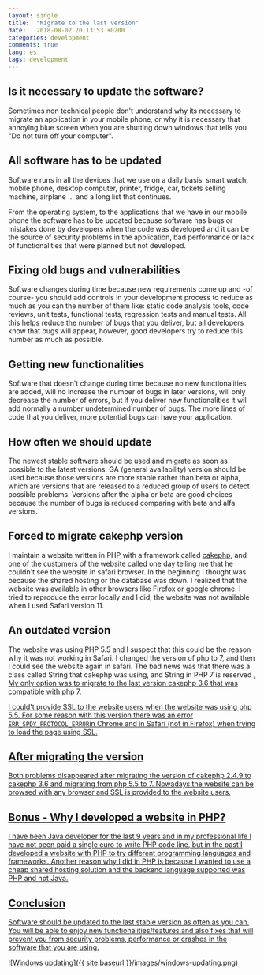 ```yaml
---
layout: single
title:  "Migrate to the last version"
date:   2018-08-02 20:13:53 +0200
categories: development
comments: true
lang: es
tags: development 
---
```


Is it necessary to update the software?
------------------------------------------------
Sometimes non technical people don't understand why its necessary to migrate an application in your mobile phone, or why it is necessary that annoying blue screen when you are shutting down windows that tells you "Do not turn off your computer".

All software has to be updated
------------------------------------------------
Software runs in all the devices that we use on a daily basis: smart watch, mobile phone, desktop computer, printer, fridge, car, tickets selling machine, airplane ... and a long list that continues.

From the operating system, to the applications that we have in our mobile phone the software has to be updated because software has bugs or mistakes done by developers when the code was developed and it can be the source of security problems in the application, bad performance or lack of functionalities that were planned but not developed. 

Fixing old bugs and vulnerabilities
-------------------------------------
Software changes during time because new requirements come up and -of course- you should add controls in your development process to reduce as much as you can the number of them like: static code analysis tools, code reviews, unit tests, functional tests, regression tests and manual tests. All this helps reduce the number of bugs that you deliver, but all developers know that bugs will appear, however, good developers try to reduce this number as much as possible. 

Getting new functionalities
-------------------------------------
Software that doesn't change during time because no new functionalities are added, will no increase the number of bugs in later versions, will only decrease the number of errors, but if you deliver new functionalities it will add normally a number undetermined number of bugs. The more lines of code that you deliver, more potential bugs can have your application.  

How often we should update
-------------------------------------
The newest stable software should be used and migrate as soon as possible to the latest versions. GA (general availability) version should be used because those versions are more stable rather than beta or alpha, which are versions that are released to a reduced group of users to detect possible problems. Versions after the alpha or beta are good choices because the number of bugs is reduced comparing with beta and alfa versions.

Forced to migrate cakephp version  
-----------------------------------
I maintain a website written in PHP with a framework called <a href="https://cakephp.org/">cakephp</a>, and one of the customers of the website called one day telling me that he couldn't see the website in safari browser. In the beginning I thought was because the shared hosting or the database was down. I realized that the website was available in other browsers like Firefox or google chrome. I tried to reproduce the error locally and I did, the website was not available when I used Safari version 11.

An outdated version
--------------------------------
The website was using PHP 5.5 and I suspect that this could be the reason why it was not working in Safari. I changed the version of php to 7, and then I could see the website again in safari. The bad news was that there was a class called String that cakephp was using, and String in PHP 7 is reserved <a href="https://www.drupal.org/project/graphql/issues/2715609">. My only option was to migrate to the last version cakephp 3.6 that was compatible with php 7. 

I could't provide SSL to the website users when the website was using php 5.5. For some reason with this version there was an error `ERR_SPDY_PROTOCOL_ERROR`in Chrome and in Safari (not in Firefox) when trying to load the page using SSL. 

After migrating the version
--------------------------------
Both problems disappeared after migrating the version of cakephp 2.4.9 to cakephp 3.6 and migrating from php 5.5 to 7. Nowadays the website can be browsed with any browser and SSL is provided to the website users.

Bonus - Why I developed a website in PHP?
----------------------------------
I have been Java developer for the last 9 years and in my professional life I have not been paid a single euro to write PHP code line, but in the past I developed a website with PHP to try different programming languages and frameworks. Another reason why I did in PHP is because I wanted to use a cheap shared hosting solution and the backend language supported was PHP and not Java. 

Conclusion
------------------
Software should be updated to the last stable version as often as you can. You will be able to enjoy new functionalities/features and also fixes that will prevent you from security problems, performance or crashes in the software that you are using. 

![Windows updating]({{ site.baseurl }}/images/windows-updating.png)













